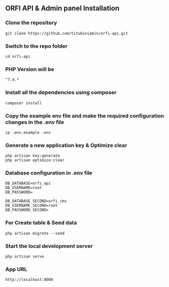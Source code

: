 ## ORFI API & Admin panel Installation

### Clone the repository

    git clone https://github.com/titubiniamin/orfi-api.git

### Switch to the repo folder

    cd orfi-api

### PHP Version will be

    ^7.4.*

### Install all the dependencies using composer

    composer install

### Copy the example env file and make the required configuration changes in the .env file

    cp .env.example .env

### Generate a new application key & Optimize clear

    php artisan key:generate
    php artisan optimize:clear


### Database configuration in .env file

    DB_DATABASE=orfi_api
    DB_USERNAME=root
    DB_PASSWORD=

    DB_DATABASE_SECOND=orfi_cms
    DB_USERNAME_SECOND=root
    DB_PASSWORD_SECOND=


### For Create table & Seed data

    php artisan migrate --seed


### Start the local development server

    php artisan serve



### App URL

    http://localhost:8000
